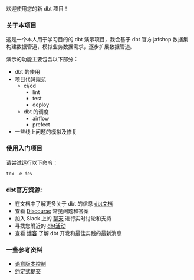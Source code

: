 欢迎使用您的新 dbt 项目！

### 关于本项目

这是一个本人用于学习目的的 dbt 演示项目，我会基于 dbt 官方 jafshop 数据集构建数据管道，模拟业务数据需求，逐步扩展数据管道。

演示的功能主要包含以下部分：

- dbt 的使用
- 项目代码规范
  - ci/cd
    - lint
    - test
    - deploy
  - dbt 的调度
    - airflow
    - prefect
- 一些线上问题的模拟及修复

### 使用入门项目

请尝试运行以下命令：
 ```
 tox -e dev
 ```

### dbt官方资源:
- 在文档中了解更多关于 dbt 的信息 [dbt文档](https://docs.getdbt.com/docs/introduction)
- 查看 [Discourse](https://discourse.getdbt.com/) 常见问题和答案
- 加入 Slack 上的 [聊天](https://community.getdbt.com/) 进行实时讨论和支持
- 寻找您附近的 [dbt活动](https://events.getdbt.com)
- 查看 [博客](https://blog.getdbt.com/) 了解 dbt 开发和最佳实践的最新消息

### 一些参考资料

- [语意版本控制](https://semver.org/)
- [约定式提交](https://www.conventionalcommits.org/en/v1.0.0/)
